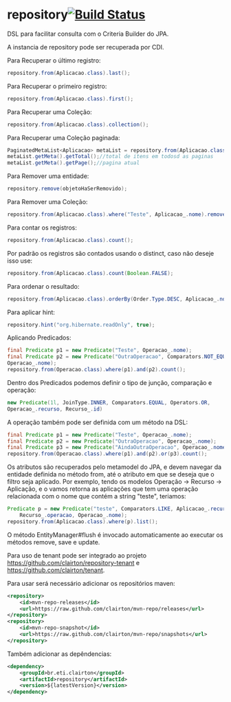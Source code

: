 # repository[![Build Status](https://drone.io/github.com/clairton/repository/status.png)](https://drone.io/github.com/clairton/repository/latest)

DSL para facilitar consulta com o Criteria Builder do JPA.

A instancia de repository pode ser recuperada por CDI.

Para Recuperar o último registro:
```java
repository.from(Aplicacao.class).last();
```
Para Recuperar o primeiro registro:
```java
repository.from(Aplicacao.class).first();
```
Para Recuperar uma Coleção:
```java
repository.from(Aplicacao.class).collection();
```
Para Recuperar uma Coleção paginada:
```java
PaginatedMetaList<Aplicacao> metaList = repository.from(Aplicacao.class).collection(1, 1);
metaList.getMeta().getTotal();//total de itens em todosd as paginas
metaList.getMeta().getPage();//pagina atual
```
Para Remover uma entidade:
```java
repository.remove(objetoHaSerRemovido);
```
Para Remover uma Coleção:
```java
repository.from(Aplicacao.class).where("Teste", Aplicacao_.nome).remove();
```
Para contar os registros:
```java
repository.from(Aplicacao.class).count();
```
Por padrão os registros são contados usando o distinct, caso não deseje isso use:
```java
repository.from(Aplicacao.class).count(Boolean.FALSE);
```
Para ordenar o resultado:
```java
repository.from(Aplicacao.class).orderBy(Order.Type.DESC, Aplicacao_.nome).list();
```
Para aplicar hint:
```java
repository.hint("org.hibernate.readOnly", true);
```
Aplicando Predicados:
```java
final Predicate p1 = new Predicate("Teste", Operacao_.nome);
final Predicate p2 = new Predicate("OutraOperacao", Comparators.NOT_EQUAL,
Operacao_.nome);
repository.from(Operacao.class).where(p1).and(p2).count();
```
Dentro dos Predicados podemos definir o tipo de junção, comparação e operação:

```java
new Predicate(1l, JoinType.INNER, Comparators.EQUAL, Operators.OR,
Operacao_.recurso, Recurso_.id)
```
A operação também pode ser definida com um método na DSL:
```java
final Predicate p1 = new Predicate("Teste", Operacao_.nome);
final Predicate p2 = new Predicate("OutraOperacao", Operacao_.nome);
final Predicate p3 = new Predicate("AindaOutraOperacao", Operacao_.nome);
repository.from(Operacao.class).where(p1).and(p2).or(p3).count();
```
Os atributos são recuperados pelo metamodel do JPA, e devem navegar da
entidade definida no método from, até o atributo em que se deseja que o 
filtro seja aplicado. Por exemplo, tendo os modelos Operação -> Recurso -> Aplicação, 
e o vamos retorna as aplicações que tem uma operação relacionada com o nome que contém a string "teste", teriamos:
```java
Predicate p = new Predicate("teste", Comparators.LIKE, Aplicacao_.recursos,
    Recurso_.operacao, Operacao_.nome);
repository.from(Aplicacao.class).where(p).list();
```
O método EntityManager#flush é invocado automaticamente ao executar os métodos remove, save e update.


Para uso de tenant pode ser integrado ao projeto https://github.com/clairton/repository-tenant e https://github.com/clairton/tenant.


Para usar será necessário adicionar os repositórios maven:

```xml
<repository>
	<id>mvn-repo-releases</id>
	<url>https://raw.github.com/clairton/mvn-repo/releases</url>
</repository>
<repository>
	<id>mvn-repo-snapshot</id>
	<url>https://raw.github.com/clairton/mvn-repo/snapshots</url>
</repository>
```
 Também adicionar as depêndencias:
```xml
<dependency>
    <groupId>br.eti.clairton</groupId>
	<artifactId>repository</artifactId>
	<version>${latestVersion}</version>
</dependency>
```
